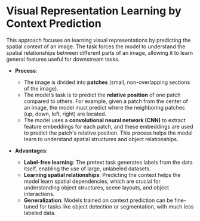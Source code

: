 # Visual Representation Learning by Context Prediction

This approach focuses on learning visual representations by predicting the spatial context of an image. The task forces the model to understand the spatial relationships between different parts of an image, allowing it to learn general features useful for downstream tasks.

- **Process**:
  - The image is divided into **patches** (small, non-overlapping sections of the image).
  - The model’s task is to predict the **relative position** of one patch compared to others. For example, given a patch from the center of an image, the model must predict where the neighboring patches (up, down, left, right) are located.
  - The model uses a **convolutional neural network (CNN)** to extract feature embeddings for each patch, and these embeddings are used to predict the patch's relative position. This process helps the model learn to understand spatial structures and object relationships.

- **Advantages**:
  - **Label-free learning**: The pretext task generates labels from the data itself, enabling the use of large, unlabeled datasets.
  - **Learning spatial relationships**: Predicting the context helps the model learn spatial dependencies, which are crucial for understanding object structures, scene layouts, and object interactions.
  - **Generalization**: Models trained on context prediction can be fine-tuned for tasks like object detection or segmentation, with much less labeled data.
